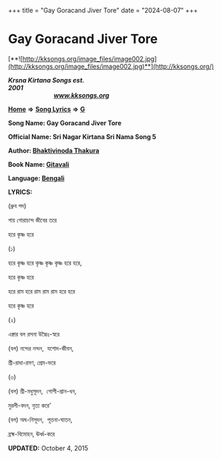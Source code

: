 +++
title = "Gay Goracand Jiver Tore"
date = "2024-08-07"
+++

# Gay Goracand Jiver Tore
[**![http://kksongs.org/image_files/image002.jpg](http://kksongs.org/image_files/image002.jpg)**](http://kksongs.org/)

**_Krsna Kirtana Songs est. 2001_**                                                                                                                                                 **_www.kksongs.org_**

**[Home](http://kksongs.org/)** **⇒** **[Song Lyrics](http://kksongs.org/lyrics.html)** **⇒** **[G](http://kksongs.org/songs/song_g.html)**

**Song Name: Gay Goracand Jiver Tore**

**Official Name: Sri Nagar Kirtana Sri Nama Song 5**

**Author: [Bhaktivinoda Thakura](http://kksongs.org/authors/list/bhaktivinoda.html)**

**Book Name: [Gitavali](http://kksongs.org/authors/gitavali.html)**

**Language: [Bengali](http://kksongs.org/language/list/bengali.html)**

**LYRICS:** 

(ধ্রুব পদ)

গায় গোরাচান্দ জীবের তরে

হরে কৃষ্ণ হরে

(১)

হরে কৃষ্ণ হরে কৃষ্ণ কৃষ্ণ কৃষ্ণ হরে হরে,

হরে কৃষ্ণ হরে

হরে রাম হরে রাম রাম রাম হরে হরে

হরে কৃষ্ণ হরে

(২)

এক্বার বল রসনা উচ্চৈঃ\-স্বরে

(বল) নন্দের নন্দন,  যশোদ\-জীবন,

শ্রী\-রাধা\-রমণ, প্রেম\-ভরে

(৩)

(বল) শ্রী\-মধুসূদন,  গোপী\-প্রান\-ধন,

মুরলী\-বদন, নৃত্য করে’

(বল) অঘ\-নিসূদন,  পূতনা\-ঘাতন,

ব্রহ্ম\-বিমোহন, ঊর্ধ্ব\-করে

**UPDATED:** October 4, 2015
